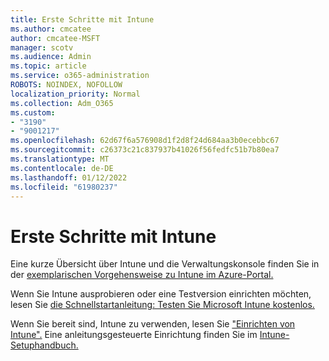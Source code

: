 ```yaml
---
title: Erste Schritte mit Intune
ms.author: cmcatee
author: cmcatee-MSFT
manager: scotv
ms.audience: Admin
ms.topic: article
ms.service: o365-administration
ROBOTS: NOINDEX, NOFOLLOW
localization_priority: Normal
ms.collection: Adm_O365
ms.custom:
- "3190"
- "9001217"
ms.openlocfilehash: 62d67f6a576908d1f2d8f24d684aa3b0ecebbc67
ms.sourcegitcommit: c26373c21c837937b41026f56fedfc51b7b80ea7
ms.translationtype: MT
ms.contentlocale: de-DE
ms.lasthandoff: 01/12/2022
ms.locfileid: "61980237"
---
```

# <a name="getting-started-with-intune"></a>Erste Schritte mit Intune

Eine kurze Übersicht über Intune und die Verwaltungskonsole finden Sie in der [exemplarischen Vorgehensweise zu Intune im Azure-Portal.](https://docs.microsoft.com/mem/intune/fundamentals/tutorial-walkthrough-endpoint-manager)

Wenn Sie Intune ausprobieren oder eine Testversion einrichten möchten, lesen Sie [die Schnellstartanleitung: Testen Sie Microsoft Intune kostenlos.](https://docs.microsoft.com/intune/fundamentals/free-trial-sign-up)

Wenn Sie bereit sind, Intune zu verwenden, lesen Sie ["Einrichten von Intune".](https://docs.microsoft.com/mem/intune/fundamentals/setup-steps) Eine anleitungsgesteuerte Einrichtung finden Sie im [Intune-Setuphandbuch.](https://admin.microsoft.com/AdminPortal/Home?ref=/modernonboarding/intunesetupguide)